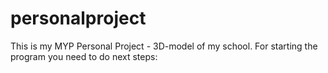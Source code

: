 # personalproject
This is my MYP Personal Project - 3D-model of my school. For starting the program you need to do next steps:
